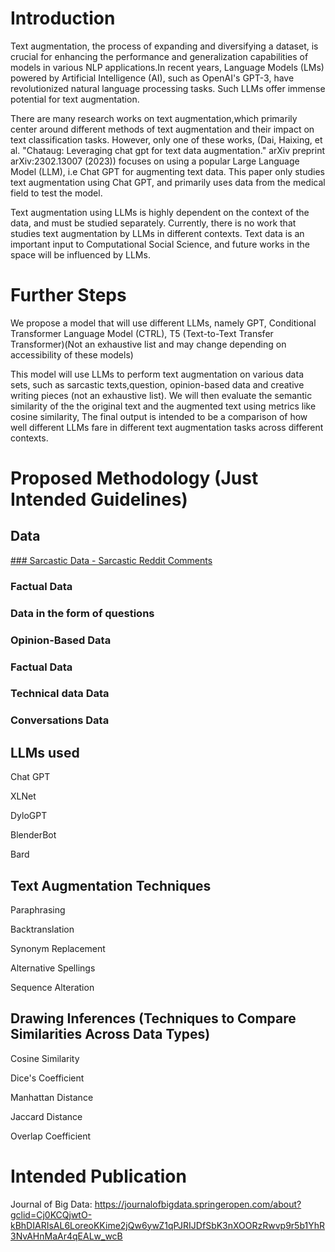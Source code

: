 # Introduction
   
Text augmentation, the process of expanding and diversifying a dataset, is crucial for enhancing the performance and generalization capabilities of models in various NLP applications.In recent years, Language Models (LMs) powered by Artificial Intelligence (AI), such as OpenAI's GPT-3, have revolutionized natural language processing tasks. Such LLMs offer immense potential for text augmentation.

There are many research works on text augmentation,which primarily center around different methods of text augmentation and their impact on text classification tasks. However, only one of these works, (Dai, Haixing, et al. "Chataug: Leveraging chat gpt for text data augmentation." arXiv preprint arXiv:2302.13007 (2023)) focuses on using a popular Large Language Model (LLM), i.e Chat GPT for augmenting text data. This paper only studies text augmentation using Chat GPT, and primarily uses data from the medical field to test the model.

Text augmentation using LLMs is highly dependent on the context of the data, and must be studied separately. Currently, there is no work that studies text augmentation by LLMs in different contexts. Text data is an important input to Computational Social Science, and future works in the space will be influenced by LLMs.

# Further Steps

We propose a model that will use different LLMs, namely GPT, Conditional Transformer Language Model (CTRL), T5 (Text-to-Text Transfer Transformer)(Not an exhaustive list and may change depending on accessibility of these models) 

This model will use LLMs to perform text augmentation on various data sets, such as sarcastic texts,question, opinion-based data and creative writing pieces (not an exhaustive list). We will then evaluate the semantic similarity of the the original text and the augmented text using metrics like cosine similarity, The final output is intended to be a comparison of how well different LLMs fare in different text augmentation tasks across different contexts.

# Proposed Methodology (Just Intended Guidelines)

## Data
[### Sarcastic Data - Sarcastic Reddit Comments](https://www.kaggle.com/datasets/sherinclaudia/sarcastic-comments-on-reddit)
### Factual Data
### Data in the form of questions
### Opinion-Based Data
### Factual Data
### Technical data Data
### Conversations Data

## LLMs used
Chat GPT

XLNet

DyloGPT

BlenderBot

Bard



## Text Augmentation Techniques
Paraphrasing

Backtranslation

Synonym Replacement

Alternative Spellings

Sequence Alteration


## Drawing Inferences (Techniques to Compare Similarities Across Data Types)
Cosine Similarity

Dice's Coefficient

Manhattan Distance

Jaccard Distance

Overlap Coefficient


# Intended Publication

Journal of Big Data: https://journalofbigdata.springeropen.com/about?gclid=Cj0KCQjwtO-kBhDIARIsAL6LoreoKKime2jQw6ywZ1qPJRIJDfSbK3nXOORzRwvp9r5b1YhR3NvAHnMaAr4qEALw_wcB 



